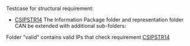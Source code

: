 Testcase for structural requirement:

- [CSIPSTR14](https://dilcisboard.github.io/E-ARK-CSIP/specification/implementation/structure/#CSIPSTR14)
   The Information Package folder and representation folder CAN be extended with additional sub-folders:

Folder "valid" contains valid IPs that check requirement [CSIPSTR14](https://dilcisboard.github.io/E-ARK-CSIP/specification/implementation/structure/#CSIPSTR14)
